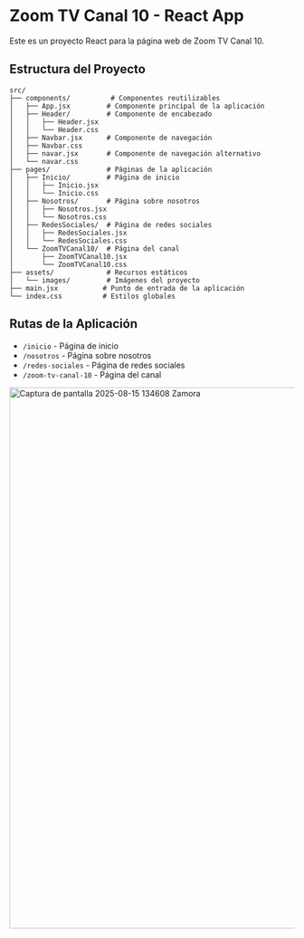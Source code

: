  # Zoom TV Canal 10 - React App

Este es un proyecto React para la página web de Zoom TV Canal 10.

## Estructura del Proyecto

```
src/
├── components/          # Componentes reutilizables
│   ├── App.jsx         # Componente principal de la aplicación
│   ├── Header/         # Componente de encabezado
│   │   ├── Header.jsx
│   │   └── Header.css
│   ├── Navbar.jsx      # Componente de navegación
│   ├── Navbar.css
│   ├── navar.jsx       # Componente de navegación alternativo
│   └── navar.css
├── pages/              # Páginas de la aplicación
│   ├── Inicio/         # Página de inicio
│   │   ├── Inicio.jsx
│   │   └── Inicio.css
│   ├── Nosotros/       # Página sobre nosotros
│   │   ├── Nosotros.jsx
│   │   └── Nosotros.css
│   ├── RedesSociales/  # Página de redes sociales
│   │   ├── RedesSociales.jsx
│   │   └── RedesSociales.css
│   └── ZoomTVCanal10/  # Página del canal
│       ├── ZoomTVCanal10.jsx
│       └── ZoomTVCanal10.css
├── assets/             # Recursos estáticos
│   └── images/         # Imágenes del proyecto
├── main.jsx           # Punto de entrada de la aplicación
└── index.css          # Estilos globales
```

## Rutas de la Aplicación

- `/inicio` - Página de inicio
- `/nosotros` - Página sobre nosotros
- `/redes-sociales` - Página de redes sociales
- `/zoom-tv-canal-10` - Página del canal
<img width="1839" height="956" alt="Captura de pantalla 2025-08-15 134608 Zamora " src="https://github.com/user-attachments/assets/689cb01f-4d13-4522-a872-08f78783cb65" />



